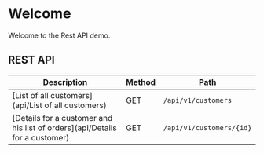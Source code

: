 # Welcome

Welcome to the Rest API demo.

## REST API ##

| Description                                 | Method | Path
| ------------------------------------------- | -------| ----
| [List of all customers](api/List of all customers)                        | GET    | ```/api/v1/customers```
| [Details for a customer and his list of orders](api/Details for a customer)   | GET    | ```/api/v1/customers/{id}```

